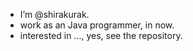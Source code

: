 
- I’m @shirakurak.
- work as an Java programmer, in now.
- interested in ..., yes, see the repository.
